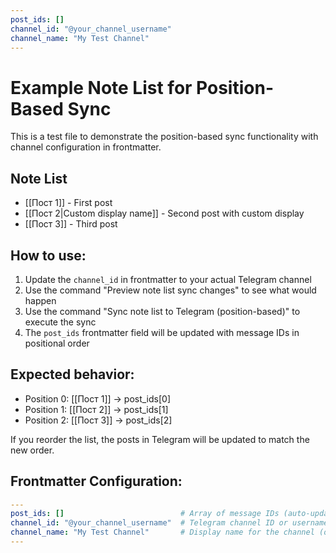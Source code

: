 ```yaml
---
post_ids: []
channel_id: "@your_channel_username"
channel_name: "My Test Channel"
---
```


# Example Note List for Position-Based Sync

This is a test file to demonstrate the position-based sync functionality with channel configuration in frontmatter.

## Note List

- [[Пост 1]] - First post
- [[Пост 2|Custom display name]] - Second post with custom display
- [[Пост 3]] - Third post

## How to use:

1. Update the `channel_id` in frontmatter to your actual Telegram channel
2. Use the command "Preview note list sync changes" to see what would happen
3. Use the command "Sync note list to Telegram (position-based)" to execute the sync
4. The `post_ids` frontmatter field will be updated with message IDs in positional order

## Expected behavior:

- Position 0: [[Пост 1]] → post_ids[0]
- Position 1: [[Пост 2]] → post_ids[1]  
- Position 2: [[Пост 3]] → post_ids[2]

If you reorder the list, the posts in Telegram will be updated to match the new order.

## Frontmatter Configuration:

```yaml
---
post_ids: []                          # Array of message IDs (auto-updated)
channel_id: "@your_channel_username"  # Telegram channel ID or username
channel_name: "My Test Channel"       # Display name for the channel (optional)
---
```